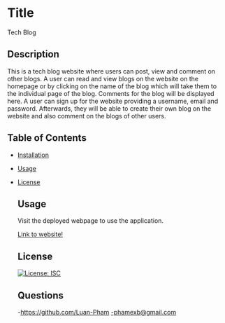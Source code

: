 # Title

Tech Blog

## Description

This is a tech blog website where users can post, view and comment on other blogs. A user can read and view blogs on the website on the homepage or by clicking on the name of the blog which will take them to the individual page of the blog. Comments for the blog will be displayed here. A user can sign up for the website providing a username, email and password. Afterwards, they will be able to create their own blog on the website and also comment on the blogs of other users.

## Table of Contents

- [Installation](#install)
- [Usage](#usage)
- [License](#license)

  ## Usage

  Visit the deployed webpage to use the application.
  
  <a href="https://luan-tech-blog.herokuapp.com/"> Link to website!</a>

  ## License

  [![License: ISC](https://img.shields.io/badge/License-ISC-blue.svg)](https://opensource.org/licenses/ISC)

  ## Questions

  -https://github.com/Luan-Pham
  -phamexb@gmail.com
